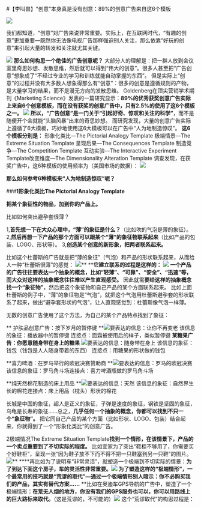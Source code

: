 #【李叫兽】“创意”本身真是没有创意：89%的创意广告来自这6个模板

![](http://mmbiz.qpic.cn/mmbiz/As7mscS0UOBib3FSHePsusjScSWtGMGiaRibQOazJRJZ9zsysmcZ6bvj6oibj90M5rVuZZWqlSCvNVVhzARGc2mdsg/640?tp=webp&wxfrom=5)

我们都知道，“创意”对广告来说非常重要。实际上，在互联网时代，“有趣的创意”更加重要—既然你无法像电视广告那样强迫别人关注，那么依靠“好玩的创意”来引起大量的转发和关注就尤其关键。

![](http://mmbiz.qpic.cn/mmbiz/As7mscS0UOBib3FSHePsusjScSWtGMGiaRMf7ibEuQXiaBDox3UJpgPLKEOofnlibRfeup745klZQhmV5wia6qLC7ZOA/0?tp=webp&wxfrom=5&wx_lazy=1)
**那么如何构思一个绝佳的广告创意呢？**
大部分人的理解是：把一群人放到会议室里奇思妙想、发散思维，然后就可以得到“伟大的创意”。很多人甚至把“广告创意”想象成了“不经过专业的学习和训练就能自动掌握的东西”。
但是实际上“创意”的过程并没有大多数人想象得那么有“创意”：很多的创意是遵循规则的产物，是大量学习的结果，而不是漫无方向的发散思维。
Goldenberg在顶尖营销学术期刊《Marketing Science》发表的一篇研究显示：**89%的优秀获奖创意广告实际上来自6个创意模板，而在没有获奖的创意广告中，只有2.5%的使用了这6个模板之一。
**![](http://mmbiz.qpic.cn/mmbiz/As7mscS0UOBib3FSHePsusjScSWtGMGiaRgWH8j1s8JuRSF3NnJIvCjA7ndCibyaggfj7iciaPRHLlyZogwH00Y2Niag/0?tp=webp&wxfrom=5&wx_lazy=1)
所以，**“广告创意”是一门关于“引起好奇、惊叹和关注的科学”**，而不是随便开个会就能“头脑风暴”出来的奇思妙想。
而研究发现，大量的创意广告实际上遵循了6大模板，巧妙地使用这6大模板可以在广告中“人为地制造惊叹”。
**这6个模板分别是：**
形象化类比—The Pictorial Analogy Template
极端情景—The Extreme Situation Template
呈现后果—The Consequences Template
制造竞争—The Competition Template
互动实验—The Interactive Experiment Template改变维度—The Dimensionality Alteration Template
调查发现，在获奖广告中，这6种模板的使用频率为（美国市场的数据）：
![](http://mmbiz.qpic.cn/mmbiz/As7mscS0UOBib3FSHePsusjScSWtGMGiaRMibf6W83A79VrXcJ8QqpG9alr47EF7nxhaRicDGsibBNZyubuGax4sU0g/0?tp=webp&wxfrom=5&wx_lazy=1)

**那么如何参考6种模板来“人为地制造惊叹”呢？**

###**1形象化类比The Pictorial Analogy Template**

**把某个象征性的物品，加到你的产品上。**

比如如何突出避孕套很薄？

1,**首先想一下在大众心理中，“薄”的象征是什么？**（比如吹的气泡是薄的象征）。
2,**然后再想一下产品的那个方面可以跟某个“薄”的象征物联系起来**（比如产品的包装、LOGO、形状等）。
3,**创造某个创意的新形象，把两者联系起来。**

比如这个杜蕾斯的广告就是把“薄的象征”（气泡）和产品的形状联系起来，从而给人一种“杜蕾斯很薄”的感觉：
![](http://mmbiz.qpic.cn/mmbiz/As7mscS0UOBib3FSHePsusjScSWtGMGiaRbCh7Oyiad2bpVHPlSiaHk4t2OwwoIQKQlFVkEN0b8oQBgI38p5bicbllQ/0?tp=webp&wxfrom=5&wx_lazy=1)**
****它建立联系的过程是这样的：
**![](http://mmbiz.qpic.cn/mmbiz/As7mscS0UOBib3FSHePsusjScSWtGMGiaRBib8A9JKwp7LUJiaQVdB7IDL99gTF86NgtEcicu60OBVdv2UrO2Gpj4ng/0?tp=webp&wxfrom=5&wx_lazy=1)
一个产品的广告往往要表达一个抽象的概念，比如“轻薄”、“可靠”、“安全”、“迅速”等，而**大众对这样的抽象概念往往难以产生直观感受。**
因此就需**要给这样的抽象概念找一个“象征物”**，然后把这个象征物和自己产品的某个方面联系起来。
比如上面杜蕾斯的例子中，“薄”的象征物是“气泡”，就把这个气泡用杜蕾斯避孕套的形状联系了起来，做出“避孕套形状的气泡”，让人直观感觉到：杜蕾斯像气泡一样薄。

无数的创意广告使用了这个方法，为自己的某个产品特点找到了象征：

**
护肤品创意广告：按下岁月的暂停键
**![](http://mmbiz.qpic.cn/mmbiz/As7mscS0UOBib3FSHePsusjScSWtGMGiaRicDj5EdmTbGd66GNOd6tRSunJphKib3o8dLtERP2LPsVwWMBurt2Yf3w/0?tp=webp&wxfrom=5&wx_lazy=1)要表达的信息：让你不再变老
该信息的象征：播放器中的暂停键
连接点：面霜被使用后的样子，类似暂停键
**某糖果广告：你愿意随身带在身上的糖果**
![](http://mmbiz.qpic.cn/mmbiz/As7mscS0UOBib3FSHePsusjScSWtGMGiaRT5DnyZcf5a9tibyTfJmicWxey4TmIHbDfYGBkJWW6A2p4MicZvdyEo7Gw/0?tp=webp&wxfrom=5&wx_lazy=1)要表达的信息：随身带在身上
该信息的象征：钱包（钱包是人人随身带着的东西）
连接点：用糖果的形状做的钱包

**喜力啤酒：在罗马举行的欧冠决赛赞助商
**![](http://mmbiz.qpic.cn/mmbiz/As7mscS0UOBib3FSHePsusjScSWtGMGiaRHPficyNnVtZ4SgN0hKvTmhvXM5CNCRvGRI3HDDEpouXgAFEMo0DThbA/0?tp=webp&wxfrom=5&wx_lazy=1)要表达的信息：罗马的欧冠决赛
该信息的象征：罗马角斗场连接点：喜力啤酒瓶做的罗马角斗场

**纯天然棉花制造的床上用品
**![](http://mmbiz.qpic.cn/mmbiz/As7mscS0UOBib3FSHePsusjScSWtGMGiaRJIFKkzFgTYXcakAwBbcib2CuHHNiaPWnnGXf9BQnT9FIoOR9S8KHm4Aw/0?tp=webp&wxfrom=5&wx_lazy=1)要表达的信息：天然
该信息的象征：自然界生长的棉花连接点：床上用品（枕头）形状的棉花

长城是中国的象征，超人是正义的象征，子弹是速度的象征，钢铁是坚固的象征，乌龟是长寿的象征……总之，**几乎任何一个抽象的概念，你都可以找到不只一个“象征物”。**
把它同自己产品的某个方面（比如形状、LOGO、包装）结合起来，你就得到了一个“形象化类比”的创意广告。

2极端情况The Extreme Situation Template**找到一个情形，在该情景下，产品的一个卖点重要到了不切实际的程度。**
比如宜家为了突出“鞋柜不够用了，你需要买个好鞋柜”，呈现一张“因为鞋子放不下而不得不把一只鞋塞到另一只鞋”的图片。![](http://mmbiz.qpic.cn/mmbiz/As7mscS0UOBib3FSHePsusjScSWtGMGiaRQ5UVoeenE6OpKTLn3b0HJH4ibVwQcjcc1ciciarK40fyd9kZxPWFClhDQ/0?tp=webp&wxfrom=5&wx_lazy=1)**
****再比如为了说明车“非常灵活”，就塑造一个极端到不切实际的情景：**为了到达下面这个房子，车的灵活性非常重要。![](http://mmbiz.qpic.cn/mmbiz/As7mscS0UOBib3FSHePsusjScSWtGMGiaRPJWXPYkWYTCT1KibJn0xicvcypYKOCRP3J2toq5RS7Tq0x02jHWpQ8cg/0?tp=webp&wxfrom=5&wx_lazy=1)
为了塑造这样的“极端情形”，一个最常用的技巧就是“荒谬的取代”—通过一个极端情形别人暗示：**你不必购买我们的产品，其实有替代方案……****
**比如在奥迪车GPS导航的广告中，塑造了一个极端情形：**在荒无人烟的地方，你没有我们的GPS服务也可以，你可以用路线上的巨大路标来取代。**（这是荒谬的，不可能的）![](http://mmbiz.qpic.cn/mmbiz/As7mscS0UOBib3FSHePsusjScSWtGMGiaR3ta8TJmMd7CW4KCP2Vtic9UW1sMiaL4V6qeXF0icZbbVibOv9yicwZbTjWw/0?tp=webp&wxfrom=5&wx_lazy=1)
这个“荒谬取代”的构思过程是：